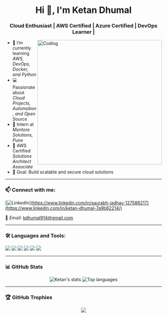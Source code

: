<h1 align="center">Hi 👋, I'm Ketan Dhumal</h1>
<h3 align="center">Cloud Enthusiast | AWS Certified | Azure Certified | DevOps Learner | </h3>

<img align="right" alt="Coding" width="400" src="https://media.giphy.com/media/qgQUggAC3Pfv687qPC/giphy.gif">

- 🌱 I’m currently learning *AWS, DevOps, Docker, and Python*
- 💻 Passionate about *Cloud Projects, Automation, and Open Source*
- 🏢 Intern at *Mentore Solutions, Pune*
- 📜 AWS Certified *Solutions Architect Associate*
- 🎯 Goal: Build scalable and secure cloud solutions


---

### 📫 Connect with me:

[![LinkedIn]([https://img.shields.io/badge/LinkedIn-blue?style=for-the-badge&logo=linkedin&logoColor=white)](https://www.linkedin.com/in/saurabh-jadhav-127586217](https://www.linkedin.com/in/ketan-dhumal-7a9b62214/)  

📧 *Email:* kdhumal914@gmail.com

---

### 🛠 Languages and Tools:

<p>
  <img src="https://img.shields.io/badge/AWS-orange?style=for-the-badge&logo=amazonaws&logoColor=white" />
  <img src="https://img.shields.io/badge/Linux-black?style=for-the-badge&logo=linux&logoColor=white" />
  <img src="https://img.shields.io/badge/Python-blue?style=for-the-badge&logo=python&logoColor=white" />
  <img src="https://img.shields.io/badge/Docker-2496ED?style=for-the-badge&logo=docker&logoColor=white" />
  <img src="https://img.shields.io/badge/Git-F05032?style=for-the-badge&logo=git&logoColor=white" />
  <img src="https://img.shields.io/badge/GitHub-181717?style=for-the-badge&logo=github&logoColor=white" />
</p>

---

### 📊 GitHub Stats

<p align="center">
  <img src="https://github-readme-stats.vercel.app/api?username=ketandhumal&show_icons=true&theme=radical" alt="Ketan's stats" />
  <img src="https://github-readme-stats.vercel.app/api/top-langs/?username=ketandhumal&layout=compact&theme=radical" alt="Top languages" />
</p>

---

### 🏆 GitHub Trophies

<p align="center">
  <img src="https://github-profile-trophy.vercel.app/?username=ketandhumal&theme=algolia" />
</p>
